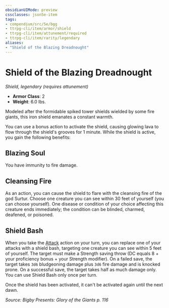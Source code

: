 ```yaml
---
obsidianUIMode: preview
cssclasses: json5e-item
tags:
- compendium/src/5e/bgg
- ttrpg-cli/item/armor/shield
- ttrpg-cli/item/attunement/required
- ttrpg-cli/item/rarity/legendary
aliases: 
- "Shield of the Blazing Dreadnought"
---
```

# Shield of the Blazing Dreadnought
*Shield, legendary (requires attunement)*  

- **Armor Class**: 2
- **Weight**: 6.0 lbs.

Modeled after the formidable spiked tower shields wielded by some fire giants, this iron shield emanates a constant warmth.

You can use a bonus action to activate the shield, causing glowing lava to flow through the shield's grooves for 1 minute. While the shield is active, you gain the following benefits:

## Blazing Soul

You have immunity to fire damage.

## Cleansing Fire

As an action, you can cause the shield to flare with the cleansing fire of the god Surtur. Choose one creature you can see within 30 feet of yourself (you can choose yourself). One disease or condition of your choice affecting this creature ends immediately; the condition can be blinded, charmed, deafened, or poisoned.

## Shield Bash

When you take the [Attack](/3-Mechanics/CLI/rules/actions.md#Attack) action on your turn, you can replace one of your attacks with a shield bash, targeting one creature you can see within 5 feet of yourself. The target must make a Strength saving throw (DC equals 8 + your proficiency bonus + your Strength modifier). On a failed save, the target takes `3d6` bludgeoning damage plus `3d6` fire damage and is knocked prone. On a successful save, the target takes half as much damage only. You can use Shield Bash only once per turn.

Once the shield has been activated, it can't be activated again until the next dawn.

*Source: Bigby Presents: Glory of the Giants p. 116*
